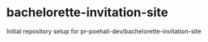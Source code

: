 # bachelorette-invitation-site

Initial repository setup for pr-poehali-dev/bachelorette-invitation-site
